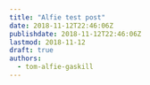 ```yaml
---
title: "Alfie test post"
date: 2018-11-12T22:46:06Z
publishdate: 2018-11-12T22:46:06Z
lastmod: 2018-11-12
draft: true
authors:
  - tom-alfie-gaskill
---
```

